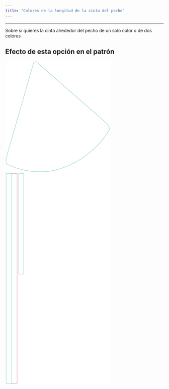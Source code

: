 ```yaml
---
title: "Colores de la longitud de la cinta del pecho"
---
```


***

Sobre si quieres la cinta alrededor del pecho de un solo color o de dos colores

## Efecto de esta opción en el patrón

![Esta imagen muestra el efecto de esta opción superponiendo varias variantes que tienen un valor diferente para esta opción](bee_bandtiecolours_sample.svg "Efecto de esta opción en el patrón")

